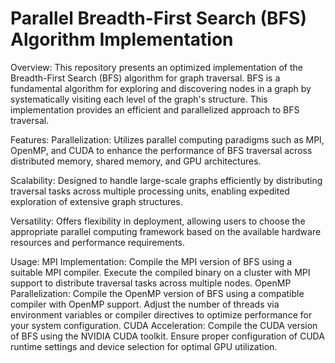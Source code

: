 # Parallel Breadth-First Search (BFS) Algorithm Implementation
Overview:
This repository presents an optimized implementation of the Breadth-First Search (BFS) algorithm for graph traversal. BFS is a fundamental algorithm for exploring and discovering nodes in a graph by systematically visiting each level of the graph's structure. This implementation provides an efficient and parallelized approach to BFS traversal.

Features:
Parallelization: Utilizes parallel computing paradigms such as MPI, OpenMP, and CUDA to enhance the performance of BFS traversal across distributed memory, shared memory, and GPU architectures.

Scalability: Designed to handle large-scale graphs efficiently by distributing traversal tasks across multiple processing units, enabling expedited exploration of extensive graph structures.

Versatility: Offers flexibility in deployment, allowing users to choose the appropriate parallel computing framework based on the available hardware resources and performance requirements.

Usage:
MPI Implementation:
Compile the MPI version of BFS using a suitable MPI compiler.
Execute the compiled binary on a cluster with MPI support to distribute traversal tasks across multiple nodes.
OpenMP Parallelization:
Compile the OpenMP version of BFS using a compatible compiler with OpenMP support.
Adjust the number of threads via environment variables or compiler directives to optimize performance for your system configuration.
CUDA Acceleration:
Compile the CUDA version of BFS using the NVIDIA CUDA toolkit.
Ensure proper configuration of CUDA runtime settings and device selection for optimal GPU utilization.